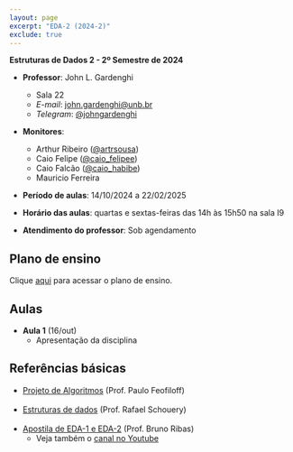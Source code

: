 ```yaml
---
layout: page
excerpt: "EDA-2 (2024-2)"
exclude: true
---
```


**Estruturas de Dados 2 - 2º Semestre de 2024**

* **Professor**: John L. Gardenghi
  + Sala 22
  + *E-mail*: john.gardenghi@unb.br
  + *Telegram*: <a href="https://t.me/johngardenghi" target="_blank">@johngardenghi</a>

* **Monitores**:
  + Arthur Ribeiro (<a href="https://t.me/artrsousa" target="_blank">@artrsousa</a>)
  + Caio Felipe (<a href="https://t.me/caio_felipee" target="_blank">@caio_felipee</a>)
  + Caio Falcão (<a href="https://t.me/caio_habibe" target="_blank">@caio_habibe</a>)
  + Mauricio Ferreira

* **Período de aulas**: 14/10/2024 a 22/02/2025
* **Horário das aulas**: quartas e sextas-feiras das 14h às 15h50 na sala I9
* **Atendimento do professor**: Sob agendamento

## Plano de ensino

Clique <a href="plano_eda2_24_2.pdf" target="_blank">aqui</a> para acessar o plano de ensino.

## Aulas

* **Aula 1** (16/out)
  + Apresentação da disciplina

## Referências básicas

* <a href="https://www.ime.usp.br/~pf/algoritmos/index.html" target="_blank">Projeto de Algoritmos</a> (Prof. Paulo Feofiloff)
<br><br>
* <a href="https://www.ic.unicamp.br/~rafael/mc202.html" target="_blank">Estruturas de dados</a> (Prof. Rafael Schouery)
<br><br>
* <a href="https://www.brunoribas.com.br/apostila-eda/" target="_blank">Apostila de EDA-1 e EDA-2</a> (Prof. Bruno Ribas)
  + Veja também o <a href="https://www.youtube.com/@ProfBrunoRibas" target="_blank">canal no Youtube</a>
